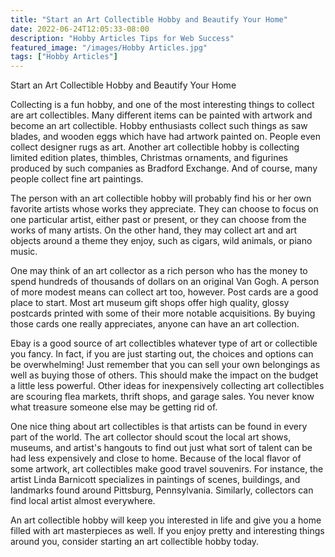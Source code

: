 ```yaml
---
title: "Start an Art Collectible Hobby and Beautify Your Home"
date: 2022-06-24T12:05:33-08:00
description: "Hobby Articles Tips for Web Success"
featured_image: "/images/Hobby Articles.jpg"
tags: ["Hobby Articles"]
---
```


Start an Art Collectible Hobby and Beautify Your Home

Collecting is a fun hobby, and one of the most interesting things to collect are art collectibles.  Many different items can be painted with artwork and become an art collectible.  Hobby enthusiasts collect such things as saw blades, and wooden eggs which have had artwork painted on.  People even collect designer rugs as art.  Another art collectible hobby is collecting limited edition plates, thimbles, Christmas ornaments, and figurines produced by such companies as Bradford Exchange.  And of course, many people collect fine art paintings.

The person with an art collectible hobby will probably find his or her own favorite artists whose works they appreciate.  They can choose to focus on one particular artist, either past or present, or they can choose from the works of many artists.  On the other hand, they may collect art and art objects around a theme they enjoy, such as cigars, wild animals, or piano music.  

One may think of an art collector as a rich person who has the money to spend hundreds of thousands of dollars on an original Van Gogh.  A person of more modest means can collect art too, however.  Post cards are a good place to start.  Most art museum gift shops offer high quality, glossy postcards printed with some of their more notable acquisitions.  By buying those cards one really appreciates, anyone can have an art collection.

Ebay is a good source of art collectibles whatever type of art or collectible you fancy.  In fact, if you are just starting out, the choices and options can be overwhelming!  Just remember that you can sell your own belongings as well as buying those of others.  This should make the impact on the budget a little less powerful.  Other ideas for inexpensively collecting art collectibles are scouring flea markets, thrift shops, and garage sales.  You never know what treasure someone else may be getting rid of.

One nice thing about art collectibles is that artists can be found in every part of the world.  The art collector should scout the local art shows, museums, and artist's hangouts to find out just what sort of talent can be had less expensively and close to home.  Because of the local flavor of some artwork, art collectibles make good travel souvenirs.  For instance, the artist Linda Barnicott specializes in paintings of scenes, buildings, and landmarks found around  Pittsburg, Pennsylvania.  Similarly, collectors can find local artist almost everywhere.

An art collectible hobby will keep you interested in life and give you a home filled with art masterpieces as well.  If you enjoy pretty and interesting things around you, consider starting an art collectible hobby today.
